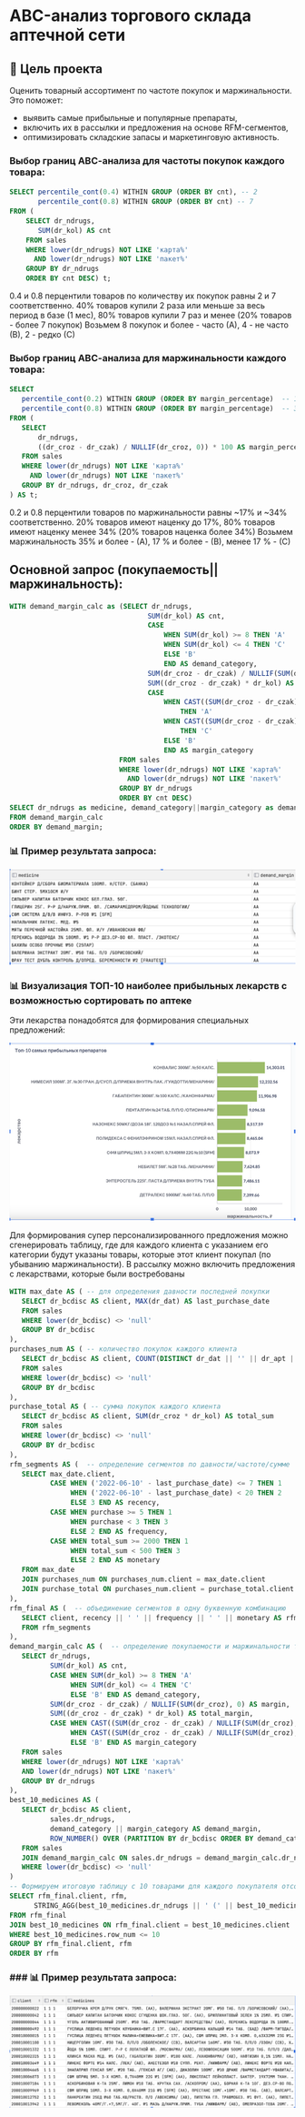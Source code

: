 # ABC-анализ торгового склада аптечной сети

## 🎯 Цель проекта

Оценить товарный ассортимент по частоте покупок и маржинальности.  
Это поможет:
- выявить самые прибыльные и популярные препараты,
- включить их в рассылки и предложения на основе RFM-сегментов,
- оптимизировать складские запасы и маркетинговую активность.

### Выбор границ АВС-анализа для частоты покупок каждого товара:

``` sql
SELECT percentile_cont(0.4) WITHIN GROUP (ORDER BY cnt), -- 2
	   percentile_cont(0.8) WITHIN GROUP (ORDER BY cnt) -- 7
FROM (
	SELECT dr_ndrugs,
	   SUM(dr_kol) AS cnt
	FROM sales
	WHERE lower(dr_ndrugs) NOT LIKE 'карта%'
	  AND lower(dr_ndrugs) NOT LIKE 'пакет%'
	GROUP BY dr_ndrugs
	ORDER BY cnt DESC) t;

```
0.4 и 0.8 перцентили товаров по количеству их покупок равны 2 и 7 соответственно. 
40% товаров купили 2 раза или меньше за весь период в базе (1 мес), 80% товаров купили 7 раз и менее (20% товаров - более 7 покупок)
Возьмем 8 покупок и более - часто (А), 4 - не часто (В), 2 - редко (С)


### Выбор границ АВС-анализа для  маржинальности каждого товара:

``` sql
SELECT
   percentile_cont(0.2) WITHIN GROUP (ORDER BY margin_percentage)  -- 16.7 
   percentile_cont(0.8) WITHIN GROUP (ORDER BY margin_percentage)  -- 34.36 
FROM (
   SELECT
       dr_ndrugs,
       ((dr_croz - dr_czak) / NULLIF(dr_croz, 0)) * 100 AS margin_percentage
   FROM sales
   WHERE lower(dr_ndrugs) NOT LIKE 'карта%'
     AND lower(dr_ndrugs) NOT LIKE 'пакет%'
   GROUP BY dr_ndrugs, dr_croz, dr_czak
) AS t;
```
0.2 и 0.8 перцентили товаров по маржинальности равны  ~17%  и ~34% соответственно. 
20% товаров имеют наценку до 17%, 80% товаров имеют наценку менее  34% (20% товаров наценка более 34%)
Возьмем маржинальность 35% и более  - (А), 17 % и более - (В),  менее 17 %  -  (С)


## Основной запрос (покупаемость||маржинальность):

``` sql
WITH demand_margin_calc as (SELECT dr_ndrugs,
                                  SUM(dr_kol) AS cnt,
                                  CASE
                                      WHEN SUM(dr_kol) >= 8 THEN 'A'
                                      WHEN SUM(dr_kol) <= 4 THEN 'C'
                                      ELSE 'B'
                                      END AS demand_category,
                                  SUM(dr_croz - dr_czak) / NULLIF(SUM(dr_croz), 0) as percent,
                                  SUM((dr_croz - dr_czak) * dr_kol) AS total_margin, -- расчет маржи в деньгах для товара
                                  CASE
                                      WHEN CAST((SUM(dr_croz - dr_czak) / NULLIF(SUM(dr_croz), 0)) as numeric) >= 0.35
                                          THEN 'A'
                                      WHEN CAST((SUM(dr_croz - dr_czak) / NULLIF(SUM(dr_croz), 0)) as numeric) <= 0.17
                                          THEN 'C'
                                      ELSE 'B'
                                      END AS margin_category
                           FROM sales
                           WHERE lower(dr_ndrugs) NOT LIKE 'карта%'
                             AND lower(dr_ndrugs) NOT LIKE 'пакет%'
                           GROUP BY dr_ndrugs
                           ORDER BY cnt DESC)
SELECT dr_ndrugs as medicine, demand_category||margin_category as demand_margin
FROM demand_margin_calc
ORDER BY demand_margin;
```

### 📊 Пример результата запроса:
![Пример результата](images/examp1.png)

### 📊 Визуализация ТОП-10 наиболее прибыльных лекарств с возможностью сортировать по аптеке
Эти лекарства понадобятся для формирования специальных предложений:

![ТОП-10 лекарств по прибыли](images/top10.png)

 
Для формирования супер персонализированного предложения можно сгенерировать таблицу, где для каждого клиента с указанием его категории будут указаны товары, которые этот клиент покупал (по убыванию маржинальности). В рассылку можно включить предложения с лекарствами, которые были востребованы

``` sql
WITH max_date AS ( -- для определения давности последней покупки
   SELECT dr_bcdisc AS client, MAX(dr_dat) AS last_purchase_date
   FROM sales
   WHERE lower(dr_bcdisc) <> 'null'
   GROUP BY dr_bcdisc
),
purchases_num AS ( -- количество покупок каждого клиента
   SELECT dr_bcdisc AS client, COUNT(DISTINCT dr_dat || '' || dr_apt || '' || dr_nchk) AS purchase
   FROM sales
   WHERE lower(dr_bcdisc) <> 'null'
   GROUP BY dr_bcdisc
),
purchase_total AS ( -- сумма покупок каждого клиента
   SELECT dr_bcdisc AS client, SUM(dr_croz * dr_kol) AS total_sum
   FROM sales
   WHERE lower(dr_bcdisc) <> 'null'
   GROUP BY dr_bcdisc
),
rfm_segments AS (  -- определение сегментов по давности/частоте/сумме
   SELECT max_date.client,
          CASE WHEN ('2022-06-10' - last_purchase_date) <= 7 THEN 1
               WHEN ('2022-06-10' - last_purchase_date) < 20 THEN 2
               ELSE 3 END AS recency,
          CASE WHEN purchase >= 5 THEN 1
               WHEN purchase < 3 THEN 3
               ELSE 2 END AS frequency,
          CASE WHEN total_sum >= 2000 THEN 1
               WHEN total_sum < 500 THEN 3
               ELSE 2 END AS monetary
   FROM max_date
   JOIN purchases_num ON purchases_num.client = max_date.client
   JOIN purchase_total ON purchases_num.client = purchase_total.client
),
rfm_final AS (  -- объединение сегментов в одну буквенную комбинацию
   SELECT client, recency || ' ' || frequency || ' ' || monetary AS rfm
   FROM rfm_segments
),
demand_margin_calc AS (  -- определение покупаемости и маржинальности товаров
   SELECT dr_ndrugs,
          SUM(dr_kol) AS cnt,
          CASE WHEN SUM(dr_kol) >= 8 THEN 'A'
               WHEN SUM(dr_kol) <= 4 THEN 'C'
               ELSE 'B' END AS demand_category,
          SUM(dr_croz - dr_czak) / NULLIF(SUM(dr_croz), 0) AS margin,
          SUM((dr_croz - dr_czak) * dr_kol) AS total_margin,
          CASE WHEN CAST((SUM(dr_croz - dr_czak) / NULLIF(SUM(dr_croz), 0)) AS numeric) >= 0.35 THEN 'A'
               WHEN CAST((SUM(dr_croz - dr_czak) / NULLIF(SUM(dr_croz), 0)) AS numeric) <= 0.17 THEN 'C'
               ELSE 'B' END AS margin_category
   FROM sales
   WHERE lower(dr_ndrugs) NOT LIKE 'карта%'
   AND lower(dr_ndrugs) NOT LIKE 'пакет%'
   GROUP BY dr_ndrugs
),
best_10_medicines AS (
   SELECT dr_bcdisc AS client,
          sales.dr_ndrugs,
          demand_category || margin_category AS demand_margin,
          ROW_NUMBER() OVER (PARTITION BY dr_bcdisc ORDER BY demand_category || margin_category) AS row_num
   FROM sales
   JOIN demand_margin_calc ON sales.dr_ndrugs = demand_margin_calc.dr_ndrugs
   WHERE lower(dr_bcdisc) <> 'null'
)
-- Формируем итоговую таблицу с 10 товарами для каждого покупателя отсортированными по ‘ухудшению’ demand_margin
SELECT rfm_final.client, rfm,
      STRING_AGG(best_10_medicines.dr_ndrugs || ' (' || best_10_medicines.demand_margin || ')', ', ') AS medicines
FROM rfm_final
JOIN best_10_medicines ON rfm_final.client = best_10_medicines.client
WHERE best_10_medicines.row_num <= 10
GROUP BY rfm_final.client, rfm
ORDER BY rfm

```
### ### 📊 Пример результата запроса:
![Пример результата](images/examp2.png)


